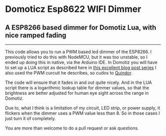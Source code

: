 # Domoticz Esp8622 WIFI Dimmer
## A ESP8266 based dimmer for Domotiz Lua, with nice ramped fading  
---
This code allows you to run a PWM based led dimmer of the ESP8266.
I previously tried to do this with NodeMCU, but it was too unstable, so I ended up doing this in native, via the Arduino IDE.
In Domotiz you will have to set up a LUA script as described here in [this excellent blog post series](http://blog.quindorian.org/2014/12/esp8266-wifi-led-dimmer-part-1-of-x.html) I also used the PWM curcuit he describes, so cudos to [Quindor](https://plus.google.com/+Quindor/about).

The code will ensure that it fades in and out quite nicely. And in the LUA script there is a logarithmic lookup table for dimmer values, so that the brightness are better adjusted for human eye sight across the range in Domotiz.

Due to, what I think is a limitation of my circuit, LED strip, or power supply, it flickers when the dimmer uses a PWM value less than 8. So in those cases I just turn it of completely.

You are more than welcome to do a pull request or ask questions.



